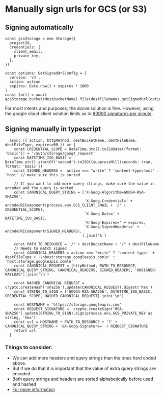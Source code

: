 # Manually sign urls for GCS (or S3)

## Signing automatically
```
const gcsStorage = new Storage({
  projectId,
  credentials: {
    client_email,
    private_key,
  },
})
  
const options: GetSignedUrlConfig = {
  version: 'v4',
  action: action
  expires: Date.now() + expires * 1000
}
const [url] = await gcsStorage.bucket(destBucketName).file(destFileName).getSignedUrl(options)
```
For most intents and purposes, the above solution is fine. However, using the google cloud client solution limits us to [60000 signatures per minute](https://cloud.google.com/iam/quotas).

## Signing manually in typescript
```
  async ({ action, httpMethod, destBucketName, destFileName, destFileType, expires=60 }) => {
    const CREDENTIAL_SCOPE = DateTime.utc().toISODate({format: 'basic'}) + '/auto/storage/goog4_request'
    const DATETIME_ISO_BASIC = DateTime.utc().startOf('second').toISO({suppressMilliseconds: true, format: 'basic'})
    const SIGNED_HEADERS =  action === "write" ? 'content-type;host' : 'host' // make sure this is sorted
    
    // If you want to add more query strings, make sure the value is encoded and the query is sorted
    const CANONICAL_QUERY_STRING = ['X-Goog-Algorithm=GOOG4-RSA-SHA256', 
                                    'X-Goog-Credential=' + encodeURIComponent(process.env.GCS_CLIENT_EMAIL + '/' + CREDENTIAL_SCOPE),
                                    'X-Goog-Date=' + DATETIME_ISO_BASIC,
                                    'X-Goog-Expires=' + expires,
                                    'X-Goog-SignedHeaders=' + encodeURIComponent(SIGNED_HEADERS),
                                   ].join('&')

    const PATH_TO_RESOURCE = '/' + destBucketName + "/" + destFileName
    // Needs to match signed
    const CANONICAL_HEADERS = action === "write" ? 'content-type:' + destFileType + '\nhost:storage.googleapis.com\n' : 'host:storage.googleapis.com\n' 
    const CANONICAL_REQUEST = [httpMethod, PATH_TO_RESOURCE, CANONICAL_QUERY_STRING, CANONICAL_HEADERS, SIGNED_HEADERS, 'UNSIGNED-PAYLOAD'].join('\n')

    const HASHED_CANONICAL_REQUEST =  crypto.createHash('sha256').update(CANONICAL_REQUEST).digest('hex')
    const STRING_TO_SIGN = ['GOOG4-RSA-SHA256', DATETIME_ISO_BASIC, CREDENTIAL_SCOPE, HASHED_CANONICAL_REQUEST].join('\n')

    const HOSTNAME = 'https://storage.googleapis.com'
    const REQUEST_SIGNATURE =  crypto.createSign('RSA-SHA256').update(STRING_TO_SIGN).sign(process.env.GCS_PRIVATE_KEY as string, 'hex')
    const url = HOSTNAME + PATH_TO_RESOURCE + '?' + CANONICAL_QUERY_STRING + '&X-Goog-Signature=' + REQUEST_SIGNATURE
    return url
  }
```
### Things to consider:
- We can add more headers and query strings than the ones hard coded above.
- But if we do that it is important that the value of extra query strings are encoded.
- Both query strings and headers are sorted alphabetically before used and hashed
- [For more information](https://cloud.google.com/storage/docs/access-control/signing-urls-manually)

